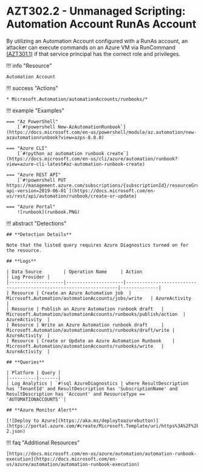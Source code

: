 # AZT302.2 - Unmanaged Scripting: Automation Account RunAs Account

By utilizing an Automation Account configured with a RunAs account, an attacker can execute commands on an Azure VM via RunCommand [(AZT301.1)](../AZT301/AZT301-1.md) if that service principal has the correct role and privileges.  

!!! info "Resource" 

	Automation Account

!!! success "Actions"

	* Microsoft.Automation/automationAccounts/runbooks/*

!!! example "Examples"

    === "Az PowerShell"
		[`#!powershell New-AzAutomationRunbook`](https://docs.microsoft.com/en-us/powershell/module/az.automation/new-azautomationrunbook?view=azps-8.0.0)
		
	=== "Azure CLI"
		[`#!python az automation runbook create`](https://docs.microsoft.com/en-us/cli/azure/automation/runbook?view=azure-cli-latest#az-automation-runbook-create)
		
	=== "Azure REST API"	
		[`#!powershell PUT https://management.azure.com/subscriptions/{subscriptionId}/resourceGroups/{resourceGroupName}/providers/Microsoft.Automation/automationAccounts/{automationAccountName}/runbooks/{runbookName}?api-version=2019-06-01`](https://docs.microsoft.com/en-us/rest/api/automation/runbook/create-or-update)		

    === "Azure Portal"
    	![runbook](runbook.PNG)

!!! abstract "Detections"

	## **Detection Details**
	
	Note that the listed query requires Azure Diagnostics turned on for the resource.

	## **Logs** 

    | Data Source        | Operation Name     | Action                                                            | Log Provider |
    |--------------------|---------------------|-------------------------------------------------------------------|--------------|
    | Resource | Create an Azure Automation job	 | Microsoft.Automation/automationAccounts/jobs/write	| AzureActivity  |
    | Resource | Publish an Azure Automation runbook draft	 | Microsoft.Automation/automationAccounts/runbooks/publish/action	| AzureActivity  |
    | Resource | Write an Azure Automation runbook draft	 | Microsoft.Automation/automationAccounts/runbooks/draft/write	| AzureActivity  |
    | Resource | Create or Update an Azure Automation Runbook	 | Microsoft.Automation/automationAccounts/runbooks/write	| AzureActivity  |

	## **Queries**

	| Platform | Query |
    |----------|-------|
	| Log Analytics | `#!sql AzureDiagnostics | where ResultDescription has 'TenantId' and ResultDescription has 'SubscriptionName' and ResultDescription has 'Account' and ResourceType == 'AUTOMATIONACCOUNTS'`|
	
	## **Azure Monitor Alert**
	
	[![Deploy to Azure](https://aka.ms/deploytoazurebutton)](https://portal.azure.com/#create/Microsoft.Template/uri/https%3A%2F%2Fraw.githubusercontent.com%2Fmicrosoft%2FAzDetectSuite%2Fmain%2FExecution%2FAZT301%2FAZT302-2.json)
	
!!! faq "Additional Resources"

	[https://docs.microsoft.com/en-us/azure/automation/automation-runbook-execution](https://docs.microsoft.com/en-us/azure/automation/automation-runbook-execution)


